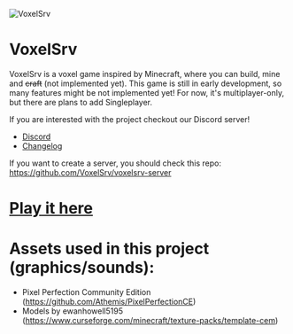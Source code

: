 ![VoxelSrv](https://i.imgur.com/ImZz33s.png)
# VoxelSrv
VoxelSrv is a voxel game inspired by Minecraft, where you can build, mine and ~~craft~~ (not implemented yet).
This game is still in early development, so many features might be not implemented yet! For now, it's multiplayer-only, but there are plans to add Singleplayer.

If you are interested with the project checkout our Discord server!

- [Discord](https://discord.gg/K9PdsDh)
- [Changelog](https://github.com/VoxelSrv/voxelsrv/blob/master/CHANGELOG.md)

If you want to create a server, you should check this repo: https://github.com/VoxelSrv/voxelsrv-server

# [Play it here](http://voxelsrv.pb4.eu)

# Assets used in this project (graphics/sounds):
- Pixel Perfection Community Edition (https://github.com/Athemis/PixelPerfectionCE)
- Models by ewanhowell5195 (https://www.curseforge.com/minecraft/texture-packs/template-cem)